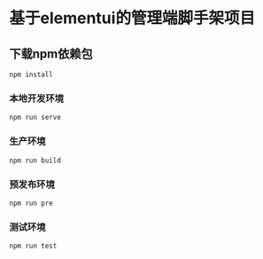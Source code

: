 # 基于elementui的管理端脚手架项目


## 下载npm依赖包
```
npm install
```

### 本地开发环境
```
npm run serve
```

### 生产环境
```
npm run build
```

### 预发布环境
```
npm run pre
```

### 测试环境
```
npm run test
```
